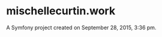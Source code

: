 mischellecurtin.work
====================

A Symfony project created on September 28, 2015, 3:36 pm.
